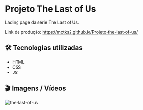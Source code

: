 # Projeto The Last of Us 
Lading page da série The Last of Us.

Link de produção: https://mctks2.github.io/Projeto-the-last-of-us/

## 🛠️ Tecnologias utilizadas
- HTML
- CSS
- JS

## 🎬 Imagens / Vídeos 

![the-last-of-us](https://github.com/Mctks2/Projeto-the-last-of-us/assets/62295808/b90baf06-51b1-4e46-8f3e-3d8d50e0c26b)


